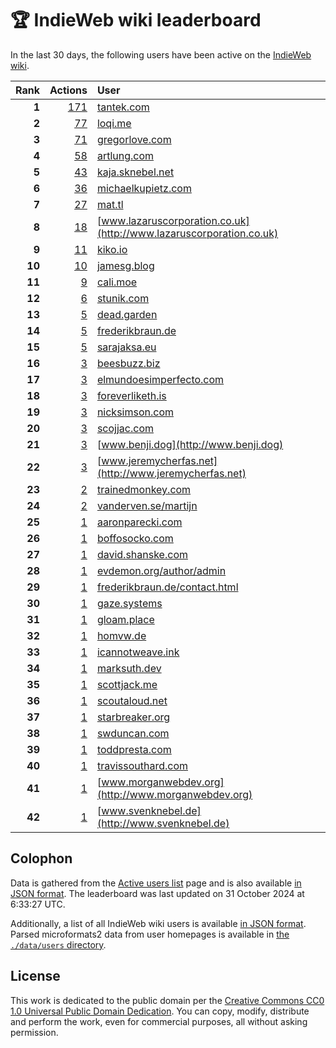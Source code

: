 # 🏆 IndieWeb wiki leaderboard

In the last 30 days, the following users have been active on the [IndieWeb wiki](https://indieweb.org).

| Rank | Actions | User |
|-----:|--------:|:-----|
| **1** | [171](https://indieweb.org/Special:Contributions/Tantek.com) | [tantek.com](http://tantek.com) |
| **2** | [77](https://indieweb.org/Special:Contributions/Loqi.me) | [loqi.me](http://loqi.me) |
| **3** | [71](https://indieweb.org/Special:Contributions/Gregorlove.com) | [gregorlove.com](http://gregorlove.com) |
| **4** | [58](https://indieweb.org/Special:Contributions/Artlung.com) | [artlung.com](http://artlung.com) |
| **5** | [43](https://indieweb.org/Special:Contributions/Kaja.sknebel.net) | [kaja.sknebel.net](http://kaja.sknebel.net) |
| **6** | [36](https://indieweb.org/Special:Contributions/Michaelkupietz.com) | [michaelkupietz.com](http://michaelkupietz.com) |
| **7** | [27](https://indieweb.org/Special:Contributions/Mat.tl) | [mat.tl](http://mat.tl) |
| **8** | [18](https://indieweb.org/Special:Contributions/Www.lazaruscorporation.co.uk) | [www.lazaruscorporation.co.uk](http://www.lazaruscorporation.co.uk) |
| **9** | [11](https://indieweb.org/Special:Contributions/Kiko.io) | [kiko.io](http://kiko.io) |
| **10** | [10](https://indieweb.org/Special:Contributions/Jamesg.blog) | [jamesg.blog](http://jamesg.blog) |
| **11** | [9](https://indieweb.org/Special:Contributions/Cali.moe) | [cali.moe](http://cali.moe) |
| **12** | [6](https://indieweb.org/Special:Contributions/Stunik.com) | [stunik.com](http://stunik.com) |
| **13** | [5](https://indieweb.org/Special:Contributions/Dead.garden) | [dead.garden](http://dead.garden) |
| **14** | [5](https://indieweb.org/Special:Contributions/Frederikbraun.de) | [frederikbraun.de](http://frederikbraun.de) |
| **15** | [5](https://indieweb.org/Special:Contributions/Sarajaksa.eu) | [sarajaksa.eu](http://sarajaksa.eu) |
| **16** | [3](https://indieweb.org/Special:Contributions/Beesbuzz.biz) | [beesbuzz.biz](http://beesbuzz.biz) |
| **17** | [3](https://indieweb.org/Special:Contributions/Elmundoesimperfecto.com) | [elmundoesimperfecto.com](http://elmundoesimperfecto.com) |
| **18** | [3](https://indieweb.org/Special:Contributions/Foreverliketh.is) | [foreverliketh.is](http://foreverliketh.is) |
| **19** | [3](https://indieweb.org/Special:Contributions/Nicksimson.com) | [nicksimson.com](http://nicksimson.com) |
| **20** | [3](https://indieweb.org/Special:Contributions/Scojjac.com) | [scojjac.com](http://scojjac.com) |
| **21** | [3](https://indieweb.org/Special:Contributions/Www.benji.dog) | [www.benji.dog](http://www.benji.dog) |
| **22** | [3](https://indieweb.org/Special:Contributions/Www.jeremycherfas.net) | [www.jeremycherfas.net](http://www.jeremycherfas.net) |
| **23** | [2](https://indieweb.org/Special:Contributions/Trainedmonkey.com) | [trainedmonkey.com](http://trainedmonkey.com) |
| **24** | [2](https://indieweb.org/Special:Contributions/Vanderven.se_martijn) | [vanderven.se/martijn](http://vanderven.se/martijn) |
| **25** | [1](https://indieweb.org/Special:Contributions/Aaronparecki.com) | [aaronparecki.com](http://aaronparecki.com) |
| **26** | [1](https://indieweb.org/Special:Contributions/Boffosocko.com) | [boffosocko.com](http://boffosocko.com) |
| **27** | [1](https://indieweb.org/Special:Contributions/David.shanske.com) | [david.shanske.com](http://david.shanske.com) |
| **28** | [1](https://indieweb.org/Special:Contributions/Evdemon.org_author_admin) | [evdemon.org/author/admin](http://evdemon.org/author/admin) |
| **29** | [1](https://indieweb.org/Special:Contributions/Frederikbraun.de_contact.html) | [frederikbraun.de/contact.html](http://frederikbraun.de/contact.html) |
| **30** | [1](https://indieweb.org/Special:Contributions/Gaze.systems) | [gaze.systems](http://gaze.systems) |
| **31** | [1](https://indieweb.org/Special:Contributions/Gloam.place) | [gloam.place](http://gloam.place) |
| **32** | [1](https://indieweb.org/Special:Contributions/Homvw.de) | [homvw.de](http://homvw.de) |
| **33** | [1](https://indieweb.org/Special:Contributions/Icannotweave.ink) | [icannotweave.ink](http://icannotweave.ink) |
| **34** | [1](https://indieweb.org/Special:Contributions/Marksuth.dev) | [marksuth.dev](http://marksuth.dev) |
| **35** | [1](https://indieweb.org/Special:Contributions/Scottjack.me) | [scottjack.me](http://scottjack.me) |
| **36** | [1](https://indieweb.org/Special:Contributions/Scoutaloud.net) | [scoutaloud.net](http://scoutaloud.net) |
| **37** | [1](https://indieweb.org/Special:Contributions/Starbreaker.org) | [starbreaker.org](http://starbreaker.org) |
| **38** | [1](https://indieweb.org/Special:Contributions/Swduncan.com) | [swduncan.com](http://swduncan.com) |
| **39** | [1](https://indieweb.org/Special:Contributions/Toddpresta.com) | [toddpresta.com](http://toddpresta.com) |
| **40** | [1](https://indieweb.org/Special:Contributions/Travissouthard.com) | [travissouthard.com](http://travissouthard.com) |
| **41** | [1](https://indieweb.org/Special:Contributions/Www.morganwebdev.org) | [www.morganwebdev.org](http://www.morganwebdev.org) |
| **42** | [1](https://indieweb.org/Special:Contributions/Www.svenknebel.de) | [www.svenknebel.de](http://www.svenknebel.de) |


## Colophon

Data is gathered from the [Active users list](https://indieweb.org/Special:ActiveUsers) page and is also available [in JSON format](https://github.com/jgarber623/indieweb-wiki-leaderboard/blob/main/data/leaderboard.json). The leaderboard was last updated on 31 October 2024 at 6:33:27 UTC.

Additionally, a list of all IndieWeb wiki users is available [in JSON format](https://github.com/jgarber623/indieweb-wiki-leaderboard/blob/main/data/users.json). Parsed microformats2 data from user homepages is available in [the `./data/users` directory](https://github.com/jgarber623/indieweb-wiki-leaderboard/blob/main/data/users).

## License

This work is dedicated to the public domain per the [Creative Commons CC0 1.0 Universal Public Domain Dedication](https://creativecommons.org/publicdomain/zero/1.0/). You can copy, modify, distribute and perform the work, even for commercial purposes, all without asking permission.
